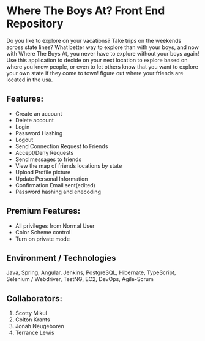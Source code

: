 # Where The Boys At? Front End Repository

Do you like to explore on your vacations? Take trips on the weekends across state lines? What better way to explore than with your boys, and now with Where The Boys At, you never have to explore without your boys again! Use this application to decide on your next location to explore based on where you know people, or even to let others know that you want to explore your own state if they come to town!
figure out where your friends are located in the usa.

## Features:

- Create an account
- Delete account
- Login
- Password Hashing
- Logout
- Send Connection Request to Friends
- Accept/Deny Requests
- Send messages to friends
- View the map of friends locations by state
- Upload Profile picture
- Update Personal Information
- Confirmation Email sent(edited)
- Password hashing and enecoding 

## Premium Features:
- All privileges from Normal User
- Color Scheme control
- Turn on private mode

## Environment / Technologies 
Java, Spring, Angular, Jenkins, PostgreSQL, Hibernate, TypeScript, Selenium / Webdriver, TestNG, EC2, DevOps, Agile-Scrum

## Collaborators:
1) Scotty Mikul
2) Colton Krants
3) Jonah Neugeboren
4) Terrance Lewis

